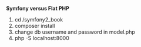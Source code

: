 <b>Symfony versus Flat PHP</b>
<ol>
  <li>cd /symfony2_book</li>
  <li>composer install</li>
  <li>change db username and password in model.php</li>
  <li>php -S localhost:8000</li>
</ol>
